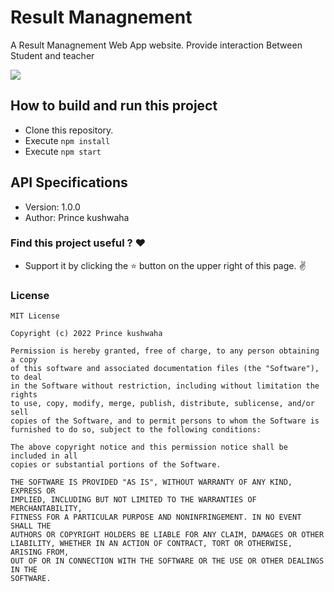 # Result Managnement 
A Result Managnement Web App website. Provide interaction Between Student and teacher

![](github_assets/banner.png)

## How to build and run this project
* Clone this repository.
* Execute `npm install`
* Execute `npm start`

## API Specifications

- Version: 1.0.0
- Author: Prince kushwaha

### Find this project useful ? :heart:
* Support it by clicking the :star: button on the upper right of this page. :v:

### License
```
MIT License

Copyright (c) 2022 Prince kushwaha

Permission is hereby granted, free of charge, to any person obtaining a copy
of this software and associated documentation files (the "Software"), to deal
in the Software without restriction, including without limitation the rights
to use, copy, modify, merge, publish, distribute, sublicense, and/or sell
copies of the Software, and to permit persons to whom the Software is
furnished to do so, subject to the following conditions:

The above copyright notice and this permission notice shall be included in all
copies or substantial portions of the Software.

THE SOFTWARE IS PROVIDED "AS IS", WITHOUT WARRANTY OF ANY KIND, EXPRESS OR
IMPLIED, INCLUDING BUT NOT LIMITED TO THE WARRANTIES OF MERCHANTABILITY,
FITNESS FOR A PARTICULAR PURPOSE AND NONINFRINGEMENT. IN NO EVENT SHALL THE
AUTHORS OR COPYRIGHT HOLDERS BE LIABLE FOR ANY CLAIM, DAMAGES OR OTHER
LIABILITY, WHETHER IN AN ACTION OF CONTRACT, TORT OR OTHERWISE, ARISING FROM,
OUT OF OR IN CONNECTION WITH THE SOFTWARE OR THE USE OR OTHER DEALINGS IN THE
SOFTWARE.
```
